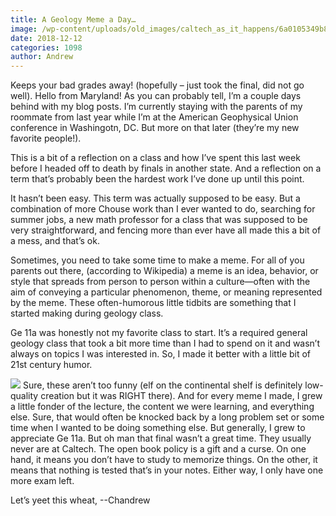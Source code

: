 ```yaml
---
title: A Geology Meme a Day…
image: /wp-content/uploads/old_images/caltech_as_it_happens/6a0105349b8251970b022ad3a6f2b9200d.jpg
date: 2018-12-12
categories: 1098
author: Andrew
---
```


Keeps your bad grades away! (hopefully – just took the final, did not go well). Hello from Maryland! As you can probably tell, I’m a couple days behind with my blog posts. I’m currently staying with the parents of my roommate from last year while I’m at the American Geophysical Union conference in Washingotn, DC. But more on that later (they’re my new favorite people!).

This is a bit of a reflection on a class and how I’ve spent this last week before I headed off to death by finals in another state. And a reflection on a term that’s probably been the hardest work I’ve done up until this point.

It hasn’t been easy. This term was actually supposed to be easy. But a combination of more Chouse work than I ever wanted to do, searching for summer jobs, a new math professor for a class that was supposed to be very straightforward, and fencing more than ever have all made this a bit of a mess, and that’s ok.

Sometimes, you need to take some time to make a meme. For all of you parents out there, (according to Wikipedia) a meme is an idea, behavior, or style that spreads from person to person within a culture—often with the aim of conveying a particular phenomenon, theme, or meaning represented by the meme. These often-humorous little tidbits are something that I started making during geology class.

Ge 11a was honestly not my favorite class to start. It’s a required general geology class that took a bit more time than I had to spend on it and wasn’t always on topics I was interested in. So, I made it better with a little bit of 21st century humor.


![](/old_images/caltech_as_it_happens/6a0105349b8251970b022ad380ec51200c.jpg)
Sure, these aren’t too funny (elf on the continental shelf is definitely low-quality creation but it was RIGHT there). And for every meme I made, I grew a little fonder of the lecture, the content we were learning, and everything else. Sure, that would often be knocked back by a long problem set or some time when I wanted to be doing something else. But generally, I grew to appreciate Ge 11a. But oh man that final wasn’t a great time. They usually never are at Caltech. The open book policy is a gift and a curse. On one hand, it means you don’t have to study to memorize things. On the other, it means that nothing is tested that’s in your notes. Either way, I only have one more exam left.

Let’s yeet this wheat,
--Chandrew 
